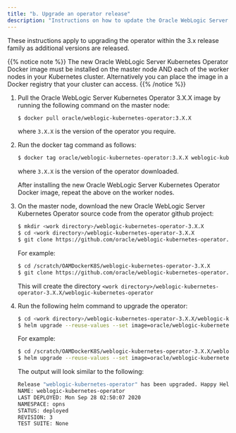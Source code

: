 ```yaml
---
title: "b. Upgrade an operator release"
description: "Instructions on how to update the Oracle WebLogic Server Kubernetes Operator version."
---
```


These instructions apply to upgrading the operator within the 3.x release family as additional versions are released.

{{% notice note %}}
The new Oracle WebLogic Server Kubernetes Operator Docker image must be installed on the master node AND each of the worker nodes in your Kubernetes cluster. Alternatively you can place the image in a Docker registry that your cluster can access.
{{% /notice %}}

1. Pull the Oracle WebLogic Server Kubernetes Operator 3.X.X image by running the following command on the master node:

   ```bash
   $ docker pull oracle/weblogic-kubernetes-operator:3.X.X
   ```
   
   where `3.X.X` is the version of the operator you require.
   
1. Run the docker tag command as follows:

   ```bash
   $ docker tag oracle/weblogic-kubernetes-operator:3.X.X weblogic-kubernetes-operator:3.X.X
   ```
   
   where `3.X.X` is the version of the operator downloaded.
   

   After installing the new Oracle WebLogic Server Kubernetes Operator Docker image, repeat the above on the worker nodes.
 
1. On the master node, download the new Oracle WebLogic Server Kubernetes Operator source code from the operator github project:

   ```bash
   $ mkdir <work directory>/weblogic-kubernetes-operator-3.X.X
   $ cd <work directory>/weblogic-kubernetes-operator-3.X.X
   $ git clone https://github.com/oracle/weblogic-kubernetes-operator.git --branch release/3.X.X 
   ```
   
   For example:

   ```bash
   $ cd /scratch/OAMDockerK8S/weblogic-kubernetes-operator-3.X.X
   $ git clone https://github.com/oracle/weblogic-kubernetes-operator.git --branch release/3.X.X 
   ```

   This will create the directory `<work directory>/weblogic-kubernetes-operator-3.X.X/weblogic-kubernetes-operator`
   
1. Run the following helm command to upgrade the operator:   
  
   ```bash
   $ cd <work directory>/weblogic-kubernetes-operator-3.X.X/weblogic-kubernetes-operator
   $ helm upgrade --reuse-values --set image=oracle/weblogic-kubernetes-operator:3.X.X --namespace <sample-kubernetes-operator-ns> --wait weblogic-kubernetes-operator kubernetes/charts/weblogic-operator
   ```
  
   For example:
  
   ```bash
   $ cd /scratch/OAMDockerK8S/weblogic-kubernetes-operator-3.X.X/weblogic-kubernetes-operator
   $ helm upgrade --reuse-values --set image=oracle/weblogic-kubernetes-operator:3.X.X --namespace opns --wait weblogic-kubernetes-operator kubernetes/charts/weblogic-operator
   ```


   The output will look similar to the following:
   
   ```bash
   Release "weblogic-kubernetes-operator" has been upgraded. Happy Helming!
   NAME: weblogic-kubernetes-operator
   LAST DEPLOYED: Mon Sep 28 02:50:07 2020
   NAMESPACE: opns
   STATUS: deployed
   REVISION: 3
   TEST SUITE: None
   ```
